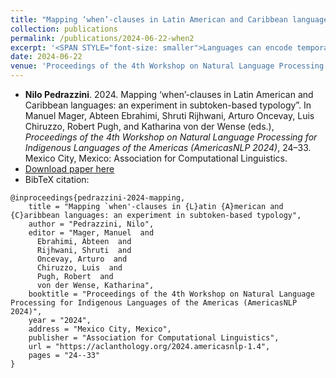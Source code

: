 ```yaml
---
title: "Mapping ‘when’-clauses in Latin American and Caribbean languages: an experiment in subtoken-based typology"
collection: publications
permalink: /publications/2024-06-22-when2
excerpt: '<SPAN STYLE="font-size: smaller">Languages can encode temporal subordination lexically, via subordinating conjunctions, and morphologically, by marking the relation on the predicate. Systematic cross-linguistic variation among the former can be studied using well-established token-based typological approaches to token-aligned parallel corpora. Variation among different morphological means is instead much harder to tackle and therefore more poorly understood, despite being predominant in several language groups. This paper explores variation in the expression of generic temporal subordination (‘when’-clauses) among the languages of Latin America and the Caribbean, where morphological marking is particularly common. It presents probabilistic semantic maps computed on the basis of the languages of the region, thus avoiding bias towards the many world’s languages that exclusively use lexified connectors, incorporating associations between character n-grams and English when. The approach allows capturing morphological clause-linkage devices in addition to lexified connectors, paving the way for larger-scale, strategy-agnostic analyses of typological variation in temporal subordination.</SPAN>'
date: 2024-06-22
venue: 'Proceedings of the 4th Workshop on Natural Language Processing for Indigenous Languages of the Americas (AmericasNLP 2024)'
---
```

<ul class="fa-ul">
 <li><i class="fa-li fa fa-quote-left"></i><b>Nilo Pedrazzini</b>. 2024. Mapping ‘when’-clauses in Latin American and Caribbean languages: an experiment in subtoken-based typology”. In Manuel Mager, Abteen Ebrahimi, Shruti Rijhwani, Arturo Oncevay, Luis Chiruzzo, Robert Pugh, and Katharina von der Wense (eds.), <i>Proceedings of the 4th Workshop on Natural Language Processing for Indigenous Languages of the Americas (AmericasNLP 2024)</i>, 24–33. Mexico City, Mexico: Association for Computational Linguistics.</li>
 <li><i class="fa-li fa fa-download"></i><a href="https://aclanthology.org/2024.americasnlp-1.4.pdf">Download paper here</a></li>
 <li><i class="fa-li fa fa-quote-right"></i>BibTeX citation:</li>
</ul>


```
@inproceedings{pedrazzini-2024-mapping,
    title = "Mapping `when'-clauses in {L}atin {A}merican and {C}aribbean languages: an experiment in subtoken-based typology",
    author = "Pedrazzini, Nilo",
    editor = "Mager, Manuel  and
      Ebrahimi, Abteen  and
      Rijhwani, Shruti  and
      Oncevay, Arturo  and
      Chiruzzo, Luis  and
      Pugh, Robert  and
      von der Wense, Katharina",
    booktitle = "Proceedings of the 4th Workshop on Natural Language Processing for Indigenous Languages of the Americas (AmericasNLP 2024)",
    year = "2024",
    address = "Mexico City, Mexico",
    publisher = "Association for Computational Linguistics",
    url = "https://aclanthology.org/2024.americasnlp-1.4",
    pages = "24--33"
}

```